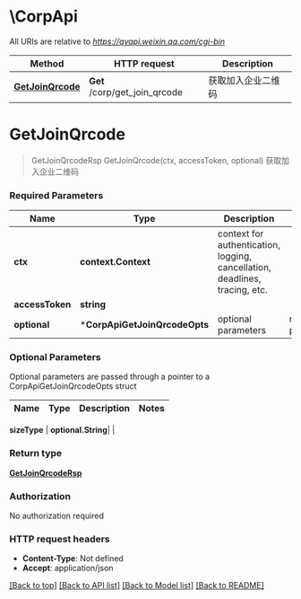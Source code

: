 # \CorpApi

All URIs are relative to *https://qyapi.weixin.qq.com/cgi-bin*

Method | HTTP request | Description
------------- | ------------- | -------------
[**GetJoinQrcode**](CorpApi.md#GetJoinQrcode) | **Get** /corp/get_join_qrcode | 获取加入企业二维码


# **GetJoinQrcode**
> GetJoinQrcodeRsp GetJoinQrcode(ctx, accessToken, optional)
获取加入企业二维码

### Required Parameters

Name | Type | Description  | Notes
------------- | ------------- | ------------- | -------------
 **ctx** | **context.Context** | context for authentication, logging, cancellation, deadlines, tracing, etc.
  **accessToken** | **string**|  | 
 **optional** | ***CorpApiGetJoinQrcodeOpts** | optional parameters | nil if no parameters

### Optional Parameters
Optional parameters are passed through a pointer to a CorpApiGetJoinQrcodeOpts struct

Name | Type | Description  | Notes
------------- | ------------- | ------------- | -------------

 **sizeType** | **optional.String**|  | 

### Return type

[**GetJoinQrcodeRsp**](GetJoinQrcodeRsp.md)

### Authorization

No authorization required

### HTTP request headers

 - **Content-Type**: Not defined
 - **Accept**: application/json

[[Back to top]](#) [[Back to API list]](../README.md#documentation-for-api-endpoints) [[Back to Model list]](../README.md#documentation-for-models) [[Back to README]](../README.md)

